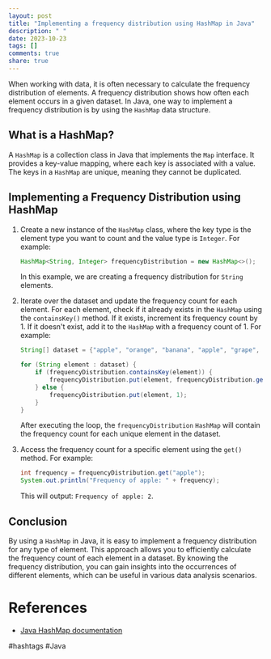 ```yaml
---
layout: post
title: "Implementing a frequency distribution using HashMap in Java"
description: " "
date: 2023-10-23
tags: []
comments: true
share: true
---
```


When working with data, it is often necessary to calculate the frequency distribution of elements. A frequency distribution shows how often each element occurs in a given dataset. In Java, one way to implement a frequency distribution is by using the `HashMap` data structure.

## What is a HashMap?

A `HashMap` is a collection class in Java that implements the `Map` interface. It provides a key-value mapping, where each key is associated with a value. The keys in a `HashMap` are unique, meaning they cannot be duplicated.

## Implementing a Frequency Distribution using HashMap

1. Create a new instance of the `HashMap` class, where the key type is the element type you want to count and the value type is `Integer`. For example:

   ```java
   HashMap<String, Integer> frequencyDistribution = new HashMap<>();
   ```

   In this example, we are creating a frequency distribution for `String` elements.

2. Iterate over the dataset and update the frequency count for each element. For each element, check if it already exists in the `HashMap` using the `containsKey()` method. If it exists, increment its frequency count by 1. If it doesn't exist, add it to the `HashMap` with a frequency count of 1. For example:

   ```java
   String[] dataset = {"apple", "orange", "banana", "apple", "grape", "banana"};

   for (String element : dataset) {
       if (frequencyDistribution.containsKey(element)) {
           frequencyDistribution.put(element, frequencyDistribution.get(element) + 1);
       } else {
           frequencyDistribution.put(element, 1);
       }
   }
   ```

   After executing the loop, the `frequencyDistribution` `HashMap` will contain the frequency count for each unique element in the dataset.

3. Access the frequency count for a specific element using the `get()` method. For example:

   ```java
   int frequency = frequencyDistribution.get("apple");
   System.out.println("Frequency of apple: " + frequency);
   ```

   This will output: `Frequency of apple: 2`.

## Conclusion

By using a `HashMap` in Java, it is easy to implement a frequency distribution for any type of element. This approach allows you to efficiently calculate the frequency count of each element in a dataset. By knowing the frequency distribution, you can gain insights into the occurrences of different elements, which can be useful in various data analysis scenarios.

# References

- [Java HashMap documentation](https://docs.oracle.com/javase/8/docs/api/java/util/HashMap.html)

#hashtags #Java